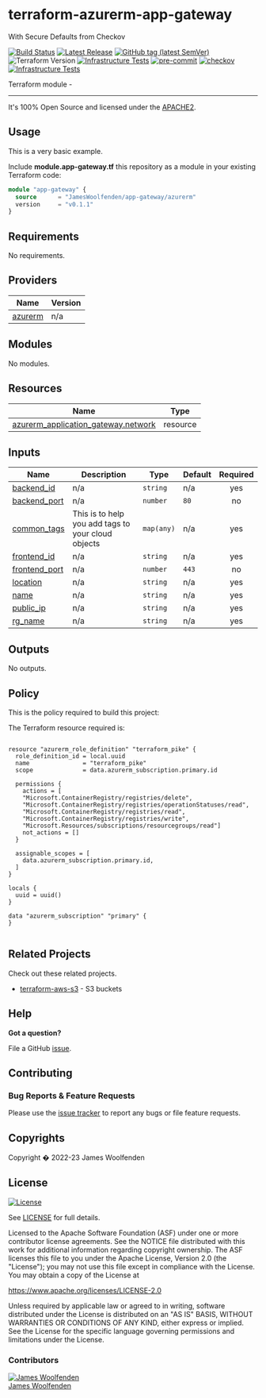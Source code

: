 # terraform-azurerm-app-gateway

With Secure Defaults from Checkov

[![Build Status](https://github.com/JamesWoolfenden/terraform-azurerm-app-gateway/workflows/Verify/badge.svg?branch=main)](https://github.com/JamesWoolfenden/terraform-azurerm-app-gateway)
[![Latest Release](https://img.shields.io/github/release/JamesWoolfenden/terraform-azurerm-app-gateway.svg)](https://github.com/JamesWoolfenden/terraform-azurerm-app-gateway/releases/latest)
[![GitHub tag (latest SemVer)](https://img.shields.io/github/tag/JamesWoolfenden/terraform-azurerm-app-gateway.svg?label=latest)](https://github.com/JamesWoolfenden/terraform-azurerm-app-gateway/releases/latest)
![Terraform Version](https://img.shields.io/badge/tf-%3E%3D0.14.0-blue.svg)
[![Infrastructure Tests](https://www.bridgecrew.cloud/badges/github/JamesWoolfenden/terraform-azurerm-app-gateway/cis_aws)](https://www.bridgecrew.cloud/link/badge?vcs=github&fullRepo=JamesWoolfenden%2Fterraform-azurerm-app-gateway&benchmark=CIS+AWS+V1.2)
[![pre-commit](https://img.shields.io/badge/pre--commit-enabled-brightgreen?logo=pre-commit&logoColor=white)](https://github.com/pre-commit/pre-commit)
[![checkov](https://img.shields.io/badge/checkov-verified-brightgreen)](https://www.checkov.io/)
[![Infrastructure Tests](https://www.bridgecrew.cloud/badges/github/jameswoolfenden/terraform-azurerm-app-gateway/general)](https://www.bridgecrew.cloud/link/badge?vcs=github&fullRepo=JamesWoolfenden%2Fterraform-azurerm-app-gateway&benchmark=INFRASTRUCTURE+SECURITY)

Terraform module -

---

It's 100% Open Source and licensed under the [APACHE2](LICENSE).

## Usage

This is a very basic example.

Include **module.app-gateway.tf** this repository as a module in your existing Terraform code:

```terraform
module "app-gateway" {
  source      = "JamesWoolfenden/app-gateway/azurerm"
  version     = "v0.1.1"
}
```

<!-- BEGINNING OF PRE-COMMIT-TERRAFORM DOCS HOOK -->
## Requirements

No requirements.

## Providers

| Name | Version |
|------|---------|
| <a name="provider_azurerm"></a> [azurerm](#provider\_azurerm) | n/a |

## Modules

No modules.

## Resources

| Name | Type |
|------|------|
| [azurerm_application_gateway.network](https://registry.terraform.io/providers/hashicorp/azurerm/latest/docs/resources/application_gateway) | resource |

## Inputs

| Name | Description | Type | Default | Required |
|------|-------------|------|---------|:--------:|
| <a name="input_backend_id"></a> [backend\_id](#input\_backend\_id) | n/a | `string` | n/a | yes |
| <a name="input_backend_port"></a> [backend\_port](#input\_backend\_port) | n/a | `number` | `80` | no |
| <a name="input_common_tags"></a> [common\_tags](#input\_common\_tags) | This is to help you add tags to your cloud objects | `map(any)` | n/a | yes |
| <a name="input_frontend_id"></a> [frontend\_id](#input\_frontend\_id) | n/a | `string` | n/a | yes |
| <a name="input_frontend_port"></a> [frontend\_port](#input\_frontend\_port) | n/a | `number` | `443` | no |
| <a name="input_location"></a> [location](#input\_location) | n/a | `string` | n/a | yes |
| <a name="input_name"></a> [name](#input\_name) | n/a | `string` | n/a | yes |
| <a name="input_public_ip"></a> [public\_ip](#input\_public\_ip) | n/a | `string` | n/a | yes |
| <a name="input_rg_name"></a> [rg\_name](#input\_rg\_name) | n/a | `string` | n/a | yes |

## Outputs

No outputs.
<!-- END OF PRE-COMMIT-TERRAFORM DOCS HOOK -->

## Policy

This is the policy required to build this project:

<!-- BEGINNING OF PRE-COMMIT-PIKE DOCS HOOK -->
The Terraform resource required is:

```golang

resource "azurerm_role_definition" "terraform_pike" {
  role_definition_id = local.uuid
  name               = "terraform_pike"
  scope              = data.azurerm_subscription.primary.id

  permissions {
    actions = [
    "Microsoft.ContainerRegistry/registries/delete",
    "Microsoft.ContainerRegistry/registries/operationStatuses/read",
    "Microsoft.ContainerRegistry/registries/read",
    "Microsoft.ContainerRegistry/registries/write",
    "Microsoft.Resources/subscriptions/resourcegroups/read"]
    not_actions = []
  }

  assignable_scopes = [
    data.azurerm_subscription.primary.id,
  ]
}

locals {
  uuid = uuid()
}

data "azurerm_subscription" "primary" {
}


```
<!-- END OF PRE-COMMIT-PIKE DOCS HOOK -->

## Related Projects

Check out these related projects.

- [terraform-aws-s3](https://github.com/jameswoolfenden/terraform-aws-s3) - S3 buckets

## Help

**Got a question?**

File a GitHub [issue](https://github.com/JamesWoolfenden/terraform-azurerm-app-gateway/issues).

## Contributing

### Bug Reports & Feature Requests

Please use the [issue tracker](https://github.com/JamesWoolfenden/terraform-azurerm-app-gateway/issues) to report any bugs or file feature requests.

## Copyrights

Copyright � 2022-23 James Woolfenden

## License

[![License](https://img.shields.io/badge/License-Apache%202.0-blue.svg)](https://opensource.org/licenses/Apache-2.0)

See [LICENSE](LICENSE) for full details.

Licensed to the Apache Software Foundation (ASF) under one
or more contributor license agreements. See the NOTICE file
distributed with this work for additional information
regarding copyright ownership. The ASF licenses this file
to you under the Apache License, Version 2.0 (the
"License"); you may not use this file except in compliance
with the License. You may obtain a copy of the License at

<https://www.apache.org/licenses/LICENSE-2.0>

Unless required by applicable law or agreed to in writing,
software distributed under the License is distributed on an
"AS IS" BASIS, WITHOUT WARRANTIES OR CONDITIONS OF ANY
KIND, either express or implied. See the License for the
specific language governing permissions and limitations
under the License.

### Contributors

[![James Woolfenden][jameswoolfenden_avatar]][jameswoolfenden_homepage]<br/>[James Woolfenden][jameswoolfenden_homepage]

[jameswoolfenden_homepage]: https://github.com/jameswoolfenden
[jameswoolfenden_avatar]: https://github.com/jameswoolfenden.png?size=150
